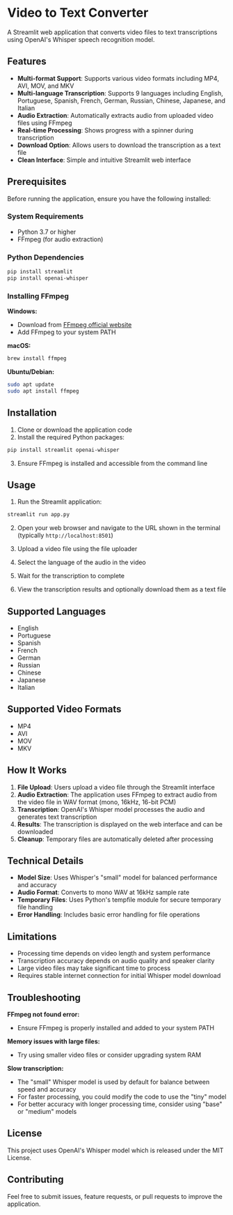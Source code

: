 # Video to Text Converter

A Streamlit web application that converts video files to text transcriptions using OpenAI's Whisper speech recognition model.

## Features

- **Multi-format Support**: Supports various video formats including MP4, AVI, MOV, and MKV
- **Multi-language Transcription**: Supports 9 languages including English, Portuguese, Spanish, French, German, Russian, Chinese, Japanese, and Italian
- **Audio Extraction**: Automatically extracts audio from uploaded video files using FFmpeg
- **Real-time Processing**: Shows progress with a spinner during transcription
- **Download Option**: Allows users to download the transcription as a text file
- **Clean Interface**: Simple and intuitive Streamlit web interface

## Prerequisites

Before running the application, ensure you have the following installed:

### System Requirements
- Python 3.7 or higher
- FFmpeg (for audio extraction)

### Python Dependencies
```bash
pip install streamlit
pip install openai-whisper
```

### Installing FFmpeg

**Windows:**
- Download from [FFmpeg official website](https://ffmpeg.org/download.html)
- Add FFmpeg to your system PATH

**macOS:**
```bash
brew install ffmpeg
```

**Ubuntu/Debian:**
```bash
sudo apt update
sudo apt install ffmpeg
```

## Installation

1. Clone or download the application code
2. Install the required Python packages:
```bash
pip install streamlit openai-whisper
```
3. Ensure FFmpeg is installed and accessible from the command line

## Usage

1. Run the Streamlit application:
```bash
streamlit run app.py
```

2. Open your web browser and navigate to the URL shown in the terminal (typically `http://localhost:8501`)

3. Upload a video file using the file uploader

4. Select the language of the audio in the video

5. Wait for the transcription to complete

6. View the transcription results and optionally download them as a text file

## Supported Languages

- English
- Portuguese
- Spanish
- French
- German
- Russian
- Chinese
- Japanese
- Italian

## Supported Video Formats

- MP4
- AVI
- MOV
- MKV

## How It Works

1. **File Upload**: Users upload a video file through the Streamlit interface
2. **Audio Extraction**: The application uses FFmpeg to extract audio from the video file in WAV format (mono, 16kHz, 16-bit PCM)
3. **Transcription**: OpenAI's Whisper model processes the audio and generates text transcription
4. **Results**: The transcription is displayed on the web interface and can be downloaded
5. **Cleanup**: Temporary files are automatically deleted after processing

## Technical Details

- **Model Size**: Uses Whisper's "small" model for balanced performance and accuracy
- **Audio Format**: Converts to mono WAV at 16kHz sample rate
- **Temporary Files**: Uses Python's tempfile module for secure temporary file handling
- **Error Handling**: Includes basic error handling for file operations

## Limitations

- Processing time depends on video length and system performance
- Transcription accuracy depends on audio quality and speaker clarity
- Large video files may take significant time to process
- Requires stable internet connection for initial Whisper model download

## Troubleshooting

**FFmpeg not found error:**
- Ensure FFmpeg is properly installed and added to your system PATH

**Memory issues with large files:**
- Try using smaller video files or consider upgrading system RAM

**Slow transcription:**
- The "small" Whisper model is used by default for balance between speed and accuracy
- For faster processing, you could modify the code to use the "tiny" model
- For better accuracy with longer processing time, consider using "base" or "medium" models

## License

This project uses OpenAI's Whisper model which is released under the MIT License.

## Contributing

Feel free to submit issues, feature requests, or pull requests to improve the application.
